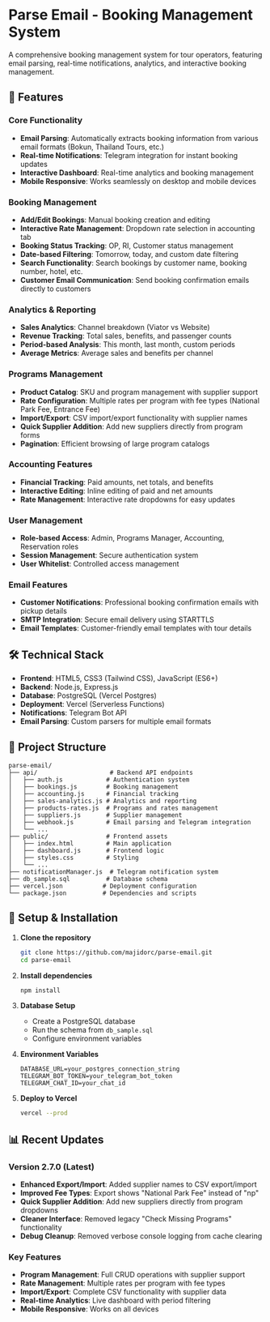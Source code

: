 # Parse Email - Booking Management System

A comprehensive booking management system for tour operators, featuring email parsing, real-time notifications, analytics, and interactive booking management.

## 🚀 Features

### Core Functionality
- **Email Parsing**: Automatically extracts booking information from various email formats (Bokun, Thailand Tours, etc.)
- **Real-time Notifications**: Telegram integration for instant booking updates
- **Interactive Dashboard**: Real-time analytics and booking management
- **Mobile Responsive**: Works seamlessly on desktop and mobile devices

### Booking Management
- **Add/Edit Bookings**: Manual booking creation and editing
- **Interactive Rate Management**: Dropdown rate selection in accounting tab
- **Booking Status Tracking**: OP, RI, Customer status management
- **Date-based Filtering**: Tomorrow, today, and custom date filtering
- **Search Functionality**: Search bookings by customer name, booking number, hotel, etc.
- **Customer Email Communication**: Send booking confirmation emails directly to customers

### Analytics & Reporting
- **Sales Analytics**: Channel breakdown (Viator vs Website)
- **Revenue Tracking**: Total sales, benefits, and passenger counts
- **Period-based Analysis**: This month, last month, custom periods
- **Average Metrics**: Average sales and benefits per channel

### Programs Management
- **Product Catalog**: SKU and program management with supplier support
- **Rate Configuration**: Multiple rates per program with fee types (National Park Fee, Entrance Fee)
- **Import/Export**: CSV import/export functionality with supplier names
- **Quick Supplier Addition**: Add new suppliers directly from program forms
- **Pagination**: Efficient browsing of large program catalogs

### Accounting Features
- **Financial Tracking**: Paid amounts, net totals, and benefits
- **Interactive Editing**: Inline editing of paid and net amounts
- **Rate Management**: Interactive rate dropdowns for easy updates

### User Management
- **Role-based Access**: Admin, Programs Manager, Accounting, Reservation roles
- **Session Management**: Secure authentication system
- **User Whitelist**: Controlled access management

### Email Features
- **Customer Notifications**: Professional booking confirmation emails with pickup details
- **SMTP Integration**: Secure email delivery using STARTTLS
- **Email Templates**: Customer-friendly email templates with tour details

## 🛠️ Technical Stack

- **Frontend**: HTML5, CSS3 (Tailwind CSS), JavaScript (ES6+)
- **Backend**: Node.js, Express.js
- **Database**: PostgreSQL (Vercel Postgres)
- **Deployment**: Vercel (Serverless Functions)
- **Notifications**: Telegram Bot API
- **Email Parsing**: Custom parsers for multiple email formats

## 📁 Project Structure

```
parse-email/
├── api/                    # Backend API endpoints
│   ├── auth.js            # Authentication system
│   ├── bookings.js        # Booking management
│   ├── accounting.js      # Financial tracking
│   ├── sales-analytics.js # Analytics and reporting
│   ├── products-rates.js  # Programs and rates management
│   ├── suppliers.js       # Supplier management
│   ├── webhook.js         # Email parsing and Telegram integration
│   └── ...
├── public/                # Frontend assets
│   ├── index.html         # Main application
│   ├── dashboard.js       # Frontend logic
│   ├── styles.css         # Styling
│   └── ...
├── notificationManager.js  # Telegram notification system
├── db_sample.sql          # Database schema
├── vercel.json           # Deployment configuration
└── package.json          # Dependencies and scripts
```

## 🔧 Setup & Installation

1. **Clone the repository**
   ```bash
   git clone https://github.com/majidorc/parse-email.git
   cd parse-email
   ```

2. **Install dependencies**
   ```bash
   npm install
   ```

3. **Database Setup**
   - Create a PostgreSQL database
   - Run the schema from `db_sample.sql`
   - Configure environment variables

4. **Environment Variables**
   ```env
   DATABASE_URL=your_postgres_connection_string
   TELEGRAM_BOT_TOKEN=your_telegram_bot_token
   TELEGRAM_CHAT_ID=your_chat_id
   ```

5. **Deploy to Vercel**
   ```bash
   vercel --prod
   ```

## 📊 Recent Updates

### Version 2.7.0 (Latest)
- **Enhanced Export/Import**: Added supplier names to CSV export/import
- **Improved Fee Types**: Export shows "National Park Fee" instead of "np"
- **Quick Supplier Addition**: Add new suppliers directly from program dropdowns
- **Cleaner Interface**: Removed legacy "Check Missing Programs" functionality
- **Debug Cleanup**: Removed verbose console logging from cache clearing

### Key Features
- **Program Management**: Full CRUD operations with supplier support
- **Rate Management**: Multiple rates per program with fee types
- **Import/Export**: Complete CSV functionality with supplier data
- **Real-time Analytics**: Live dashboard with period filtering
- **Mobile Responsive**: Works on all devices 